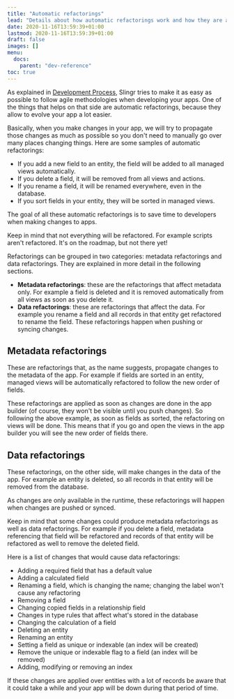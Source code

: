 ```yaml
---
title: "Automatic refactorings"
lead: "Details about how automatic refactorings work and how they are applied."
date: 2020-11-16T13:59:39+01:00
lastmod: 2020-11-16T13:59:39+01:00
draft: false
images: []
menu:
  docs:
    parent: "dev-reference"
toc: true
---
```


As explained in [Development Process]({{site.baseurl}}/app-development-development-process.html),
Slingr tries to make it as easy as possible to follow agile methodologies when developing
your apps. One of the things that helps on that side are automatic refactorings, because they allow
to evolve your app a lot easier.

Basically, when you make changes in your app, we will try to propagate those changes as much as
possible so you don't need to manually go over many places changing things. Here are some samples
of automatic refactorings:

- If you add a new field to an entity, the field will be added to all managed views automatically.
- If you delete a field, it will be removed from all views and actions.
- If you rename a field, it will be renamed everywhere, even in the database.
- If you sort fields in your entity, they will be sorted in managed views.

The goal of all these automatic refactorings is to save time to developers when making changes to
apps.
 
Keep in mind that not everything will be refactored. For example scripts aren't refactored. It's
on the roadmap, but not there yet!

Refactorings can be grouped in two categories: metadata refactorings and data refactorings. They
are explained in more detail in the following sections.

- **Metadata refactorings**: these are the refactorings that affect metadata only. For example
  a field is deleted and it is removed automatically from all views as soon as you delete it.
- **Data refactorings**: these are refactorings that affect the data. For example you rename a
  field and all records in that entity get refactored to rename the field. These refactorings
  happen when pushing or syncing changes.

## Metadata refactorings

These are refactorings that, as the name suggests, propagate changes to the metadata of the app.
For example if fields are sorted in an entity, managed views will be automatically refactored to
follow the new order of fields.

These refactorings are applied as soon as changes are done in the app builder (of course, they
won't be visible until you push changes). So following the above example, as soon as fields as
sorted, the refactoring on views will be done. This means that if you go and open the views in
the app builder you will see the new order of fields there.

## Data refactorings

These refactorings, on the other side, will make changes in the data of the app. For example an
entity is deleted, so all records in that entity will be removed from the database.

As changes are only available in the runtime, these refactorings will happen when changes are 
pushed or synced.

Keep in mind that some changes could produce metadata refactorings as well as data refactorings.
For example if you delete a field, metadata referencing that field will be refactored and records
of that entity will be refactored as well to remove the deleted field.

Here is a list of changes that would cause data refactorings:

- Adding a required field that has a default value
- Adding a calculated field
- Renaming a field, which is changing the name; changing the label won't cause any refactoring
- Removing a field
- Changing copied fields in a relationship field
- Changes in type rules that affect what's stored in the database
- Changing the calculation of a field
- Deleting an entity
- Renaming an entity
- Setting a field as unique or indexable (an index will be created)
- Remove the unique or indexable flag to a field (an index will be removed)
- Adding, modifying or removing an index

If these changes are applied over entities with a lot of records be aware that it could take a
while and your app will be down during that period of time.